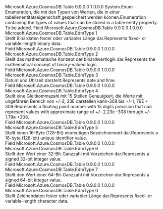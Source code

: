<Type Name="EdmType" FullName="Microsoft.Azure.CosmosDB.Table.EdmType">
  <TypeSignature Language="C#" Value="public enum EdmType" />
  <TypeSignature Language="ILAsm" Value=".class public auto ansi sealed EdmType extends System.Enum" />
  <TypeSignature Language="DocId" Value="T:Microsoft.Azure.CosmosDB.Table.EdmType" />
  <TypeSignature Language="VB.NET" Value="Public Enum EdmType" />
  <TypeSignature Language="F#" Value="type EdmType = " />
  <AssemblyInfo>
    <AssemblyName>Microsoft.Azure.CosmosDB.Table</AssemblyName>
    <AssemblyVersion>0.9.0.0</AssemblyVersion>
    <AssemblyVersion>1.0.0.0</AssemblyVersion>
  </AssemblyInfo>
  <Base>
    <BaseTypeName>System.Enum</BaseTypeName>
  </Base>
  <Docs>
    <summary>
            <span data-ttu-id="d0c9f-101">Enumeration, die mit den Typen von Werten, die in einer tabellenentitätseigenschaft gespeichert werden können.</span><span class="sxs-lookup"><span data-stu-id="d0c9f-101">Enumeration containing the types of values that can be stored in a table entity property.</span></span>
            </summary>
    <remarks>To be added.</remarks>
  </Docs>
  <Members>
    <Member MemberName="Binary">
      <MemberSignature Language="C#" Value="Binary" />
      <MemberSignature Language="ILAsm" Value=".field public static literal valuetype Microsoft.Azure.CosmosDB.Table.EdmType Binary = int32(1)" />
      <MemberSignature Language="DocId" Value="F:Microsoft.Azure.CosmosDB.Table.EdmType.Binary" />
      <MemberSignature Language="VB.NET" Value="Binary" />
      <MemberSignature Language="F#" Value="Binary = 1" Usage="Microsoft.Azure.CosmosDB.Table.EdmType.Binary" />
      <MemberType>Field</MemberType>
      <AssemblyInfo>
        <AssemblyName>Microsoft.Azure.CosmosDB.Table</AssemblyName>
        <AssemblyVersion>0.9.0.0</AssemblyVersion>
        <AssemblyVersion>1.0.0.0</AssemblyVersion>
      </AssemblyInfo>
      <ReturnValue>
        <ReturnType>Microsoft.Azure.CosmosDB.Table.EdmType</ReturnType>
      </ReturnValue>
      <MemberValue>1</MemberValue>
      <Docs>
        <summary>
            <span data-ttu-id="d0c9f-102">Stellt Binärdaten fester oder variabler Länge dar.</span><span class="sxs-lookup"><span data-stu-id="d0c9f-102">Represents fixed- or variable-length binary data.</span></span>
            </summary>
      </Docs>
    </Member>
    <Member MemberName="Boolean">
      <MemberSignature Language="C#" Value="Boolean" />
      <MemberSignature Language="ILAsm" Value=".field public static literal valuetype Microsoft.Azure.CosmosDB.Table.EdmType Boolean = int32(2)" />
      <MemberSignature Language="DocId" Value="F:Microsoft.Azure.CosmosDB.Table.EdmType.Boolean" />
      <MemberSignature Language="VB.NET" Value="Boolean" />
      <MemberSignature Language="F#" Value="Boolean = 2" Usage="Microsoft.Azure.CosmosDB.Table.EdmType.Boolean" />
      <MemberType>Field</MemberType>
      <AssemblyInfo>
        <AssemblyName>Microsoft.Azure.CosmosDB.Table</AssemblyName>
        <AssemblyVersion>0.9.0.0</AssemblyVersion>
        <AssemblyVersion>1.0.0.0</AssemblyVersion>
      </AssemblyInfo>
      <ReturnValue>
        <ReturnType>Microsoft.Azure.CosmosDB.Table.EdmType</ReturnType>
      </ReturnValue>
      <MemberValue>2</MemberValue>
      <Docs>
        <summary>
            <span data-ttu-id="d0c9f-103">Stellt das mathematische Konzept der binärdwertlogik dar.</span><span class="sxs-lookup"><span data-stu-id="d0c9f-103">Represents the mathematical concept of binary-valued logic.</span></span>
            </summary>
      </Docs>
    </Member>
    <Member MemberName="DateTime">
      <MemberSignature Language="C#" Value="DateTime" />
      <MemberSignature Language="ILAsm" Value=".field public static literal valuetype Microsoft.Azure.CosmosDB.Table.EdmType DateTime = int32(3)" />
      <MemberSignature Language="DocId" Value="F:Microsoft.Azure.CosmosDB.Table.EdmType.DateTime" />
      <MemberSignature Language="VB.NET" Value="DateTime" />
      <MemberSignature Language="F#" Value="DateTime = 3" Usage="Microsoft.Azure.CosmosDB.Table.EdmType.DateTime" />
      <MemberType>Field</MemberType>
      <AssemblyInfo>
        <AssemblyName>Microsoft.Azure.CosmosDB.Table</AssemblyName>
        <AssemblyVersion>0.9.0.0</AssemblyVersion>
        <AssemblyVersion>1.0.0.0</AssemblyVersion>
      </AssemblyInfo>
      <ReturnValue>
        <ReturnType>Microsoft.Azure.CosmosDB.Table.EdmType</ReturnType>
      </ReturnValue>
      <MemberValue>3</MemberValue>
      <Docs>
        <summary>
            <span data-ttu-id="d0c9f-104">Datum und Uhrzeit darstellt.</span><span class="sxs-lookup"><span data-stu-id="d0c9f-104">Represents date and time.</span></span>
            </summary>
      </Docs>
    </Member>
    <Member MemberName="Double">
      <MemberSignature Language="C#" Value="Double" />
      <MemberSignature Language="ILAsm" Value=".field public static literal valuetype Microsoft.Azure.CosmosDB.Table.EdmType Double = int32(4)" />
      <MemberSignature Language="DocId" Value="F:Microsoft.Azure.CosmosDB.Table.EdmType.Double" />
      <MemberSignature Language="VB.NET" Value="Double" />
      <MemberSignature Language="F#" Value="Double = 4" Usage="Microsoft.Azure.CosmosDB.Table.EdmType.Double" />
      <MemberType>Field</MemberType>
      <AssemblyInfo>
        <AssemblyName>Microsoft.Azure.CosmosDB.Table</AssemblyName>
        <AssemblyVersion>0.9.0.0</AssemblyVersion>
        <AssemblyVersion>1.0.0.0</AssemblyVersion>
      </AssemblyInfo>
      <ReturnValue>
        <ReturnType>Microsoft.Azure.CosmosDB.Table.EdmType</ReturnType>
      </ReturnValue>
      <MemberValue>4</MemberValue>
      <Docs>
        <summary>
            <span data-ttu-id="d0c9f-105">Stellt eine Gleitkommazahl mit 15 Stellen Genauigkeit, die Werte mit ungefähren Bereich von +/-2, 23E darstellen kann-308 bis +/-1, 79E + 308.</span><span class="sxs-lookup"><span data-stu-id="d0c9f-105">Represents a floating point number with 15 digits precision that can represent values with approximate range of +/- 2.23e -308 through +/- 1.79e +308.</span></span>
            </summary>
      </Docs>
    </Member>
    <Member MemberName="Guid">
      <MemberSignature Language="C#" Value="Guid" />
      <MemberSignature Language="ILAsm" Value=".field public static literal valuetype Microsoft.Azure.CosmosDB.Table.EdmType Guid = int32(5)" />
      <MemberSignature Language="DocId" Value="F:Microsoft.Azure.CosmosDB.Table.EdmType.Guid" />
      <MemberSignature Language="VB.NET" Value="Guid" />
      <MemberSignature Language="F#" Value="Guid = 5" Usage="Microsoft.Azure.CosmosDB.Table.EdmType.Guid" />
      <MemberType>Field</MemberType>
      <AssemblyInfo>
        <AssemblyName>Microsoft.Azure.CosmosDB.Table</AssemblyName>
        <AssemblyVersion>0.9.0.0</AssemblyVersion>
        <AssemblyVersion>1.0.0.0</AssemblyVersion>
      </AssemblyInfo>
      <ReturnValue>
        <ReturnType>Microsoft.Azure.CosmosDB.Table.EdmType</ReturnType>
      </ReturnValue>
      <MemberValue>5</MemberValue>
      <Docs>
        <summary>
            <span data-ttu-id="d0c9f-106">Stellt einen 16-Byte (128-Bit) eindeutigen Bezeichnerwert dar.</span><span class="sxs-lookup"><span data-stu-id="d0c9f-106">Represents a 16-byte (128-bit) unique identifier value.</span></span>
            </summary>
      </Docs>
    </Member>
    <Member MemberName="Int32">
      <MemberSignature Language="C#" Value="Int32" />
      <MemberSignature Language="ILAsm" Value=".field public static literal valuetype Microsoft.Azure.CosmosDB.Table.EdmType Int32 = int32(6)" />
      <MemberSignature Language="DocId" Value="F:Microsoft.Azure.CosmosDB.Table.EdmType.Int32" />
      <MemberSignature Language="VB.NET" Value="Int32" />
      <MemberSignature Language="F#" Value="Int32 = 6" Usage="Microsoft.Azure.CosmosDB.Table.EdmType.Int32" />
      <MemberType>Field</MemberType>
      <AssemblyInfo>
        <AssemblyName>Microsoft.Azure.CosmosDB.Table</AssemblyName>
        <AssemblyVersion>0.9.0.0</AssemblyVersion>
        <AssemblyVersion>1.0.0.0</AssemblyVersion>
      </AssemblyInfo>
      <ReturnValue>
        <ReturnType>Microsoft.Azure.CosmosDB.Table.EdmType</ReturnType>
      </ReturnValue>
      <MemberValue>6</MemberValue>
      <Docs>
        <summary>
            <span data-ttu-id="d0c9f-107">Stellt den Wert einer 32-Bit-Ganzzahl mit Vorzeichen dar.</span><span class="sxs-lookup"><span data-stu-id="d0c9f-107">Represents a signed 32-bit integer value.</span></span>
            </summary>
      </Docs>
    </Member>
    <Member MemberName="Int64">
      <MemberSignature Language="C#" Value="Int64" />
      <MemberSignature Language="ILAsm" Value=".field public static literal valuetype Microsoft.Azure.CosmosDB.Table.EdmType Int64 = int32(7)" />
      <MemberSignature Language="DocId" Value="F:Microsoft.Azure.CosmosDB.Table.EdmType.Int64" />
      <MemberSignature Language="VB.NET" Value="Int64" />
      <MemberSignature Language="F#" Value="Int64 = 7" Usage="Microsoft.Azure.CosmosDB.Table.EdmType.Int64" />
      <MemberType>Field</MemberType>
      <AssemblyInfo>
        <AssemblyName>Microsoft.Azure.CosmosDB.Table</AssemblyName>
        <AssemblyVersion>0.9.0.0</AssemblyVersion>
        <AssemblyVersion>1.0.0.0</AssemblyVersion>
      </AssemblyInfo>
      <ReturnValue>
        <ReturnType>Microsoft.Azure.CosmosDB.Table.EdmType</ReturnType>
      </ReturnValue>
      <MemberValue>7</MemberValue>
      <Docs>
        <summary>
            <span data-ttu-id="d0c9f-108">Stellt den Wert einer 64-Bit-Ganzzahl mit Vorzeichen dar.</span><span class="sxs-lookup"><span data-stu-id="d0c9f-108">Represents a signed 64-bit integer value.</span></span>
            </summary>
      </Docs>
    </Member>
    <Member MemberName="String">
      <MemberSignature Language="C#" Value="String" />
      <MemberSignature Language="ILAsm" Value=".field public static literal valuetype Microsoft.Azure.CosmosDB.Table.EdmType String = int32(0)" />
      <MemberSignature Language="DocId" Value="F:Microsoft.Azure.CosmosDB.Table.EdmType.String" />
      <MemberSignature Language="VB.NET" Value="String" />
      <MemberSignature Language="F#" Value="String = 0" Usage="Microsoft.Azure.CosmosDB.Table.EdmType.String" />
      <MemberType>Field</MemberType>
      <AssemblyInfo>
        <AssemblyName>Microsoft.Azure.CosmosDB.Table</AssemblyName>
        <AssemblyVersion>0.9.0.0</AssemblyVersion>
        <AssemblyVersion>1.0.0.0</AssemblyVersion>
      </AssemblyInfo>
      <ReturnValue>
        <ReturnType>Microsoft.Azure.CosmosDB.Table.EdmType</ReturnType>
      </ReturnValue>
      <MemberValue>0</MemberValue>
      <Docs>
        <summary>
            <span data-ttu-id="d0c9f-109">Stellt Zeichendaten fester oder variabler Länge dar.</span><span class="sxs-lookup"><span data-stu-id="d0c9f-109">Represents fixed- or variable-length character data.</span></span>
            </summary>
      </Docs>
    </Member>
  </Members>
</Type>